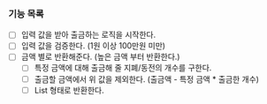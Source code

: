 ### 기능 목록
- [ ] 입력 값을 받아 출금하는 로직을 시작한다.
- [ ] 입력 값을 검증한다. (1원 이상 100만원 미만)
- [ ] 금액 별로 반환해준다. (높은 금액 부터 반환한다.)
  - [ ] 특정 금액에 대해 출금해 줄 지폐/동전의 개수를 구한다.
  - [ ] 출금할 금액에서 위 값을 제외한다. (출금액 - 특정 금액 * 출금한 개수)
  - [ ] List 형태로 반환한다.